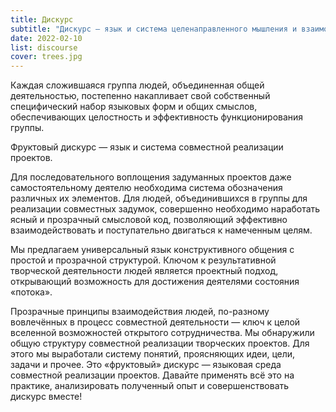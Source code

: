 ```yaml
---
title: Дискурс
subtitle: "Дискурс — язык и система целенаправленного мышления и взаимодействия людей."
date: 2022-02-10
list: discourse
cover: trees.jpg
---
```


Каждая сложившаяся группа людей, объединенная общей деятельностью, постепенно накапливает свой собственный специфический набор языковых форм и общих смыслов, обеспечивающих целостность и эффективность функционирования группы.

Фруктовый дискурс — язык и система совместной реализации проектов.

Для последовательного воплощения задуманных проектов даже самостоятельному деятелю необходима система обозначения различных их элементов. Для людей, объединившихся в группы для реализации совместных задумок, совершенно необходимо наработать ясный и прозрачный смысловой код, позволяющий эффективно взаимодействовать и поступательно двигаться к намеченным целям.

Мы предлагаем универсальный язык конструктивного общения с простой и прозрачной структурой. Ключом к результативной творческой деятельности людей является проектный подход, открывающий возможность для достижения деятелями состояния «потока».

Прозрачные принципы взаимодействия людей, по-разному вовлечённых в процесс совместной деятельности — ключ к целой вселенной возможностей открытого сотрудничества. Мы обнаружили общую структуру совместной реализации творческих проектов. Для этого мы выработали систему понятий, проясняющих идеи, цели, задачи и прочее. Это «фруктовый» дискурс — языковая среда совместной реализации проектов. Давайте применять всё это на практике, анализировать полученный опыт и совершенствовать дискурс вместе!
